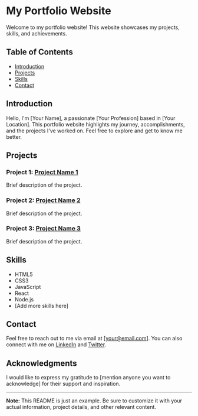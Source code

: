 # My Portfolio Website

<!-- Google tag (gtag.js) -->
<script async src="https://www.googletagmanager.com/gtag/js?id=G-HDVFCZGTVE"></script>
<script>
  window.dataLayer = window.dataLayer || [];
  function gtag(){dataLayer.push(arguments);}
  gtag('js', new Date());

  gtag('config', 'G-HDVFCZGTVE');
</script>
Welcome to my portfolio website! This website showcases my projects, skills, and achievements.

## Table of Contents

- [Introduction](#introduction)
- [Projects](#projects)
- [Skills](#skills)
- [Contact](#contact)

## Introduction

Hello, I'm [Your Name], a passionate [Your Profession] based in [Your Location]. This portfolio website highlights my journey, accomplishments, and the projects I've worked on. Feel free to explore and get to know me better.

## Projects

### Project 1: [Project Name 1](link-to-project-1)

Brief description of the project.

### Project 2: [Project Name 2](link-to-project-2)

Brief description of the project.

### Project 3: [Project Name 3](link-to-project-3)

Brief description of the project.

## Skills

- HTML5
- CSS3
- JavaScript
- React
- Node.js
- [Add more skills here]

## Contact

Feel free to reach out to me via email at [your@email.com]. You can also connect with me on [LinkedIn](https://www.linkedin.com/in/your-profile) and [Twitter](https://twitter.com/your-handle).

## Acknowledgments

I would like to express my gratitude to [mention anyone you want to acknowledge] for their support and inspiration.

---

**Note:** This README is just an example. Be sure to customize it with your actual information, project details, and other relevant content.

